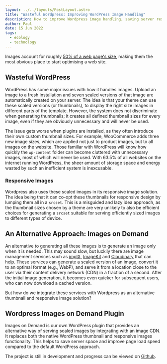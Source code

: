 ```yaml
---
layout: ../../layouts/PostLayout.astro
title: "Wasteful Wordpress: Improving WordPress Image Handling"
description: How to improve Wordpress image handling, saving server resources and improving page load speed.
author: Paul
date: 15 Jun 2022
tags:
  - ecology
  - technology
---
```


Images account for roughly [50% of a web page's size](https://almanac.httparchive.org/en/2022/page-weight#fig-8), making them the most obvious place to start optimising a web site.

## Wasteful WordPress

WordPress has some major issues with how it handles images. Upload an image to a fresh installation and seven scaled versions of that image are automatically created on your server. The idea is that your theme can use these scaled versions (or thumbnails), to display the right size images in different parts of the template. However, the system does not discriminate when generating thumbnails; it creates all defined thumbnail sizes for every image, even if they are obviously unnecessary and will never be used.

The issue gets worse when plugins are installed, as they often introduce their own custom thumbnail sizes. For example, WooCommerce adds three new image sizes, which are applied not just to product images, but to all images on the website. Those familiar with WordPress will know how quickly the `wp-content` folder can become cluttered with unnecessary images, most of which will never be used. With 63.5% of all websites on the internet running WordPress, the sheer amount of storage space and energy wasted by such an inefficient system is inexcusable.

### Responsive Images

Wordpress also uses these scaled images in its responsive image solution. The idea being that it can co-opt these thumbnails for responsive design by lumping them all in a `srcset`. This is a misguided and lazy idea approach, as the thumbnail sizes chosen by a theme are very unlikely to also be efficient choices for generating a `srcset` suitable for serving efficiently sized images to different types of device.

## An Alternative Approach: Images on Demand

An alternative to generating all these images is to generate an image only when it is needed. This may sound slow, but luckily there are image management services such as [imgIX](https://imgix.com/), [ImageKit](https://imagekit.io/) and [Cloudinary](https://cloudinary.com/) that can help. These services can generate a scaled version of an image, convert it to an optimal format (e.g., WebP), and serve it from a location close to the user via their content delivery network (CDN) in a fraction of a second. After the initial image generation, it becomes even quicker for subsequent users, who can now download a cached version.

But how do we integrate these services with Wordpress as an alternative thumbnail and responsive image solution?

## Wordpress Images on Demand Plugin

Images on Demand is our own WordPress plugin that provides an alternative way of serving scaled images by integrating with an image CDN. It replaces both the native WordPress thumbnail and responsive images functionality. This helps to save server space and improve page load speed compared to the default WordPress approach.

<aside class="aside--info">

The project is still in development and progress can be viewed on <a href="https://github.com/Elwood-P/wp-images-on-demand">Github</a>.

</aside>